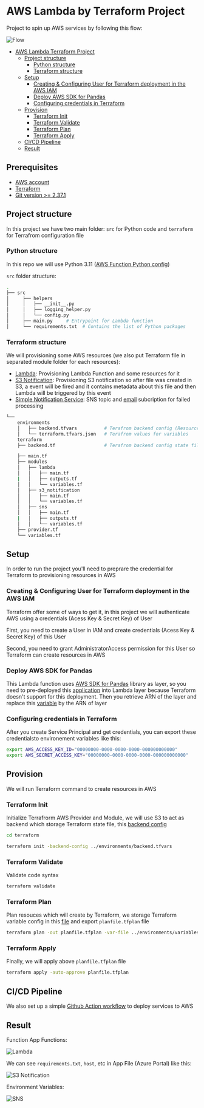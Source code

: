 # AWS Lambda by Terraform Project

Project to spin up AWS services by following this flow:

![Flow](./assets/flow.png)

- [AWS Lambda Terraform Project](#aws-lambda-terraform-project)
  - [Project structure](#project-structure)
    - [Python structure](#python-structure)
    - [Terraform structure](#python-structure)
  - [Setup](#setup)
    - [Creating & Configuring User for Terraform deployment in the AWS IAM](#create-user)
    - [Deploy AWS SDK for Pandas](#cdeploy-aws-sdk-pandas)
    - [Configuring credentials in Terraform](#config-credentials-in-terraform)
  - [Provision](#provision)
    - [Terraform Init](#terraform-init)
    - [Terraform Validate](#terraform-validate)
    - [Terraform Plan](#terraform-plan)
    - [Terraform Apply](#terraform-apply)
  - [CI/CD Pipeline](#pipeline)
  - [Result](#result)

## Prerequisites

* [AWS account](https://aws.amazon.com/vi/free/)
* [Terraform](https://developer.hashicorp.com/terraform/tutorials/aws-get-started/install-cli)
* [Git version >= 2.37.1](https://github.com/git-guides/install-git)

## Project structure

In this project we have two main folder: `src` for Python code and `terraform` for Terrafrom configuration file

### Python structure

In this repo we will use Python 3.11 ([AWS Function Python config](./terraform/modules/lambda/main.tf#L143))

`src` folder structure:

```bash
.
├── src
│     ├── helpers                    
│     │   ├── __init__.py
│     │   ├── logging_helper.py
│     │   └── config.py
│     ├── main.py     # Entrypoint for Lambda function            
│     └── requirements.txt  # Contains the list of Python packages
```

### Terraform structure

We will provisioning some AWS resources (we also put Terraform file in separated module folder for each resources):

* [Lambda](./terraform/modules/lambda): Provisioning Lambda Function and some resources for it
* [S3 Notification](./terraform/modules/s3_notification): Provisioning S3 notification so after file was created in S3, a event will be fired and it contains metadata about this file and then Lambda will be triggered by this event
* [Simple Notification Service](./terraform/modules/sns): SNS topic and [email](./environments/variables.tfvar#L10) subcription for failed processing 

```bash
└── 
    environments
    │   ├── backend.tfvars          # Terafrom backend config (Resource group -> Storage Account -> container)
    │   └── terraform.tfvars.json   # Terafrom values for variables
    terraform
    ├── backend.tf                  # Terafrom backend config state file

    ├── main.tf
    ├── modules
    │   ├── lambda
    │   │   ├── main.tf
    |   │   ├── outputs.tf
    │   │   └── variables.tf
    │   ├── s3_notification
    │   │   ├── main.tf
    │   │   └── variables.tf
    │   ├── sns
    │   │   ├── main.tf
    |   │   ├── outputs.tf
    │   │   └── variables.tf
    ├── provider.tf
    └── variables.tf
```

## Setup

In order to run the project you'll need to preprare the credential for Terraform to provisioning resources in AWS

### Creating & Configuring User for Terraform deployment in the AWS IAM

Terraform offer some of ways to get it, in this project we will authenticate AWS using a credentials (Acess Key & Secret Key) of User

First, you need to create a User in IAM and create credentials (Acess Key & Secret Key) of this User

Second, you need to grant AdministratorAccess permission for this User so Terraform can create resources in AWS 

### Deploy AWS SDK for Pandas

This Lambda function uses [AWS SDK for Pandas](https://aws-sdk-pandas.readthedocs.io/en/stable/) library as layer, so you need to pre-deployed this [application](https://serverlessrepo.aws.amazon.com/applications/us-east-1/336392948345/aws-sdk-pandas-layer-py3-11) into Lambda layer because Terraform doesn't support for this deployment. Then you retrieve ARN of the layer and replace this [variable](./environments/variables.tfvar#L11) by the ARN of layer


### Configuring credentials in Terraform

After you create Service Principal and get credentials, you can export these credentialsto environement variables like this:

```bash
export AWS_ACCESS_KEY_ID="00000000-0000-0000-0000-000000000000"
export AWS_SECRET_ACCESS_KEY="00000000-0000-0000-0000-000000000000"
```

## Provision

We will run Terraform command to create resources in AWS
 
### Terraform Init
Initialize Terrafrorm AWS Provider and Module, we will use S3 to act as backend which storage Terraform state file, this [backend config](./environments/backend.tfvars)

```bash
cd terraform
```

```bash
terraform init -backend-config ../environments/backend.tfvars
```

### Terraform Validate

Validate code syntax

```bash
terraform validate
```

### Terraform Plan

Plan resouces which will create by Terraform, we storage Terraform variable config in this [file](./environments/variables.tfvars) and export `planfile.tfplan` file

```bash
terraform plan -out planfile.tfplan -var-file ../environments/variables.tfvars
```

### Terraform Apply

Finally, we will apply above `planfile.tfplan` file

```bash
terraform apply -auto-approve planfile.tfplan
```

## CI/CD Pipeline

We also set up a simple [Github Action workflow](./.github/workflows/pipeline.yml) to deploy services to AWS

## Result

Function App Functions:

![Lambda](./assets/lambda.png)

We can see `requirements.txt`, `host`, etc in App File (Azure Portal) like this:

![S3 Notification](./assets/s3_notification.png)

Environment Variables:

![SNS](./assets/sns.png)